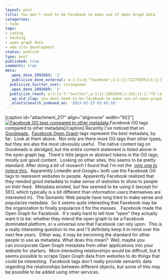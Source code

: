 ```yaml
---
layout: post
title: You don't need to be Facebook to make use of Open Graph data
categories:
- Code
tags:
- coding
- hacking
- open graph data
- web site development
status: publish
type: post
published: true
comments: true
meta:
  _wpas_done_2892683: '1'
  _publicize_done_external: a:1:{s:8:"facebook";a:1:{i:722750362;b:1;}}
  publicize_twitter_user: ozziegooen
  _wpas_done_2892689: '1'
  publicize_reach: a:3:{s:7:"twitter";a:1:{i:2892689;i:192;}s:2:"fb";a:1:{i:2892683;i:868;}s:2:"wp";a:1:{i:0;i:2;}}
  _wp_old_slug: you-dont-need-to-be-facebook-to-make-use-of-open-graph-data
  _elasticsearch_indexed_on: '2013-02-23 03:45:18'
---
```

[caption id="attachment\_217" align="alignnone" width="922"] [ ![Facebook OG tags compared to other metadata](http://bowlabs.files.wordpress.com/2013/02/og-tags.jpg?w=922) ](http://bowlabs.files.wordpress.com/2013/02/og-tags.jpg) Facebook OG tags compared to other metadata[/caption] Recently I've noticed that on  [Goodreads](http://www.goodreads.com/book/show/11346463-beyond-religion),  [Facebook Open Graph](https://developers.facebook.com/docs/concepts/opengraph/) tags represent the best metadata, by far.  Look at them above.  Not only are there more OG tags than other types, but they are also the most obviously useful.  The native content tag on Goodreads is abridged, but the entire content statement is listed above in the open graph tag.  There's little jargon or abstract tokens in the OG tags; mostly just good content.  Looking on other sites, this seems to be pretty standard. After doing a bit of research I found that I'm not the  [only one to notice this.](http://www.joshspeters.com/how-to-optimize-the-ogdescription-tag-for-search-and-social)  Apparently LinkedIn and Google+ both use the Facebook OG tags to represent websites to people. Apparently Facebook realized that they needed good metadata to make sense of websites to show to people on their feed.  Metadata existed, but few seemed to be using it (except for SEO, which typically is a bit different than information users themselves are interested in).  The Semantic Web people have long tried to make sense and popularize metadata.  So it seems quite interesting that Facebook may be the organization to finally popularize it for the masses.   Facebook made the Open Graph for Facebook.  It's really hard to tell how "open" they actually want it to be: whether they intend the open graph to be a Facebook dominated platform, or a universal one that Facebook can rely upon.  This is a really interesting question to me and I'll definitely keep it in mind over the next few years.  Either way, it may be becoming the standard for other people to use as metadata. What does this mean?  Well, maybe you can incorporate Open Graph metadata from other applications into your website for starters.  More interesting relationships would be difficult, but it seems possible to scrape Open Graph data from websites to do things that could be interesting.  Facebook tags don't really provide semantic data regarding the relationships between different objects, but some of this may be possible to be added using other services.
